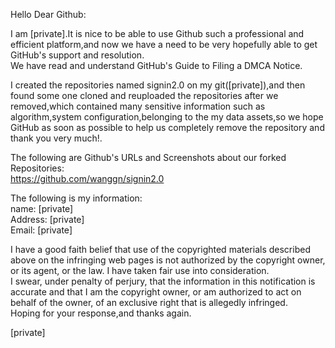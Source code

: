 Hello Dear Github:

I am [private].It is nice to be able to use Github such a professional and efficient platform,and now we have a need to be very hopefully able to get GitHub's support and resolution.  
We have read and understand GitHub's Guide to Filing a DMCA Notice.

I created the repositories named signin2.0 on my git([private]),and then found some one cloned and reuploaded the repositories after we removed,which contained many sensitive information such as algorithm,system configuration,belonging to the my data assets,so we hope GitHub as soon as possible to help us completely remove the repository and thank you very much!.

The following are Github's URLs and Screenshots about our forked Repositories:   
https://github.com/wanggn/signin2.0

The following is my information:  
name: [private]  
Address: [private]  
Email: [private]  

I have a good faith belief that use of the copyrighted materials described above on the infringing web pages is not authorized by the copyright owner, or its agent, or the law. I have taken fair use into consideration.  
I swear, under penalty of perjury, that the information in this notification is accurate and that I am the copyright owner, or am authorized to act on behalf of the owner, of an exclusive right that is allegedly infringed.  
Hoping for your response,and thanks again.

[private]
